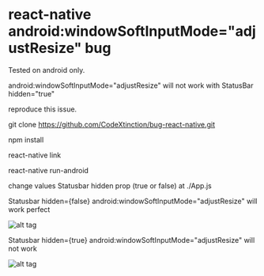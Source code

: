 # react-native android:windowSoftInputMode="adjustResize" bug

Tested on android only.

android:windowSoftInputMode="adjustResize" will not work with StatusBar hidden="true"

reproduce this issue.

git clone https://github.com/CodeXtinction/bug-react-native.git

npm install

react-native link

react-native run-android

change values Statusbar hidden prop (true or false) at ./App.js

Statusbar hidden={false} android:windowSoftInputMode="adjustResize" will work perfect

![alt tag](https://media.giphy.com/media/l0Iy0YYaosV6V1zyM/giphy.gif)


Statusbar hidden={true} android:windowSoftInputMode="adjustResize" will not work

![alt tag](https://media.giphy.com/media/3o7btQTfZTUGIlGSBO/giphy.gif)
